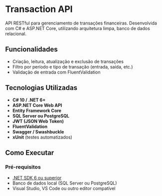# Transaction API

API RESTful para gerenciamento de transações financeiras. Desenvolvida com C# e ASP.NET Core, utilizando arquitetura limpa, banco de dados relacional.

## Funcionalidades

- Criação, leitura, atualização e exclusão de transações
- Filtro por período e tipo de transação (entrada, saída, etc.)
- Validação de entrada com FluentValidation

## Tecnologias Utilizadas

- **C# 10 / .NET 6+**
- **ASP.NET Core Web API**
- **Entity Framework Core**
- **SQL Server ou PostgreSQL**
- **JWT (JSON Web Token)**
- **FluentValidation**
- **Swagger / Swashbuckle**
- **xUnit** (testes automatizados)

## Como Executar

### Pré-requisitos

- [.NET SDK 6 ou superior](https://dotnet.microsoft.com/en-us/download)
- Banco de dados local (SQL Server ou PostgreSQL)
- Visual Studio, VS Code ou outro editor compatível
